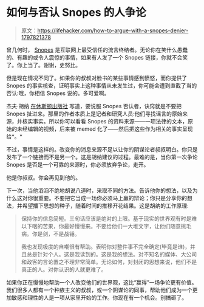 # 如何与否认 Snopes 的人争论

> 原文：<https://lifehacker.com/how-to-argue-with-a-snopes-denier-1797821378>

曾几何时， [Snopes](http://www.snopes.com/) 是互联网上最受信任的流言终结者。无论你在笑什么愚蠢的、有趣的或令人震惊的事情，如果有人发了一个 Snopes 链接，你就不会笑了。你上当了。谢谢，史努比。



但是现在情况不同了。如果你的叔叔对脸书的某些事情感到愤怒，而你提供了 Snopes 的事实核查，证明事实上这种事情从未发生过，你可能会遭到直截了当的否认:哦，你相信 Snopes 说的。多可爱啊。

杰夫·胡纳 [在休斯顿出版社](http://www.houstonpress.com/arts/a-guide-to-arguing-with-a-snopes-denier-6384551) 写道，要说服 Snopes 否认者，诀窍就是不要把 Snopes 扯进来。那里的作者本质上是记者和研究人员:他们寻找谣言的原始来源，并核实事实。所以你可以看看 Snopes 的资料来源——一项法律的文本，原始的未经编辑的视频，后来被 memed 化了——然后把这些作为相关的事实呈现给*。*

不过，事情是这样的。改变你的消息来源不足以让你的阴谋论者叔叔明白。你只是发布了一个链接而不是另一个。这是胡纳建议的过程。最难的是，当你第一次争论 Snopes 是否是一个可靠的来源时，你必须放弃争论，走开。

他是你叔叔。你会再见到他的。

下一次，当他滔滔不绝地胡说八道时，采取不同的方法。告诉他你的想法，以及为什么这对你很重要。不要把它当成一场你必须马上赢的辩论；你只是分享你的想法，并希望播下思想的种子，随着时间的推移开花结果。这是胡纳的工作原理:

> 保持你的信息简短。三句话应该是绝对的上限。基于现实的世界观有时是难以下咽的苦果，你最好慢慢来。不要给他们一大堆文字，让他们随意挑毛病。你是剑，不是战锤。
> 
> 我也发现极度的自嘲很有帮助。表明你对整件事不完全确定(毕竟是谁)，并且总是针对个人。这是我读到的。这是我的想法。对不知名的媒体、大公司和政客的言论置之不理非常简单。无论如何，对封闭的思想来说，他们不是真正的人。对你认识的人就更难了。

如果你正在慢慢地帮助一个人改变他们的世界观，这比“赢得”一场争论更有价值。我们很多人都有一个种族主义的叔叔，或一个阴谋论的同事，帮助他们成为一个更加敏感和理性的人是一项从家里开始的工作。你现在有一个机会。别搞砸了。